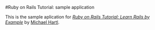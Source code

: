 #Ruby on Rails Tutorial: sample application

This is the sample aplication for
[*Ruby on Rails Tutorial: Learn Rails by Example*](http://railstutorial.org/)
by [Michael Hartl](http://michaelhartl.com/).
